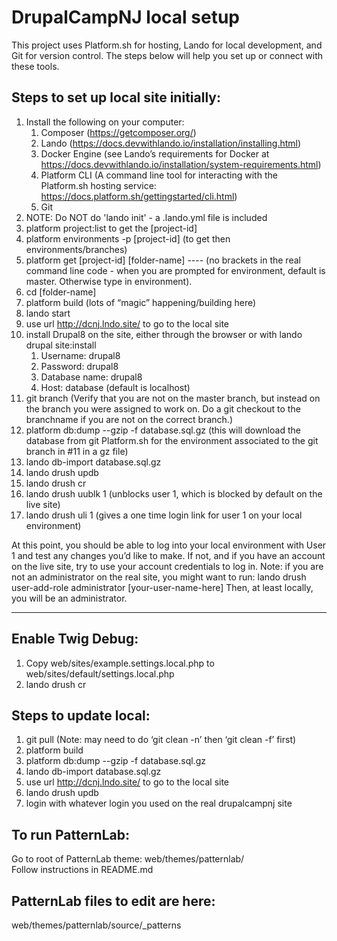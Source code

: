 #  DrupalCampNJ local setup

This project uses Platform.sh for hosting, Lando for local development, and Git for version control. The steps below will help you set up or connect with these tools.

## Steps to set up local site initially:  
1. Install the following on your computer: 
    1. Composer (https://getcomposer.org/)
    2. Lando (https://docs.devwithlando.io/installation/installing.html)
    3. Docker Engine (see Lando’s requirements for Docker at https://docs.devwithlando.io/installation/system-requirements.html)
    4. Platform CLI (A command line tool for interacting with the Platform.sh hosting service: https://docs.platform.sh/gettingstarted/cli.html)
    5. Git
2. NOTE: Do NOT do 'lando init' - a .lando.yml file is included
3. platform project:list to get the [project-id]  
4. platform environments -p [project-id] (to get then environments/branches)
5. platform get [project-id] [folder-name] ---- (no brackets in the real command line code - 
when you are prompted for environment, default is master. Otherwise type in environment).
6. cd [folder-name]
7. platform build (lots of “magic” happening/building here)
8. lando start
9. use url http://dcnj.lndo.site/ to go to the local site
10. install Drupal8 on the site, either through the browser or with lando drupal site:install
    1. Username: drupal8
    2. Password: drupal8
    3. Database name: drupal8
    4. Host: database (default is localhost)
11. git branch (Verify that you are not on the master branch, but instead on the branch you were assigned to work on. Do a git checkout to the branchname if you are not on the correct branch.)
12. platform db:dump --gzip -f database.sql.gz (this will download the database from git Platform.sh for the environment associated to the git branch in #11 in a gz file)
13. lando db-import database.sql.gz
14. lando drush updb
15. lando drush cr
16. lando drush uublk 1 (unblocks user 1, which is blocked by default on the live site)
17. lando drush uli 1 (gives a one time login link for user 1 on your local environment)

At this point, you should be able to log into your local environment with User 1 and test any changes you’d like to make. If not, and if you have an account on the live site, try to use your account credentials to log in. Note: if you are not an administrator on the real site, you might want to run: lando drush user-add-role administrator [your-user-name-here]
Then, at least locally, you will be an administrator.

---

## Enable Twig Debug:
1. Copy web/sites/example.settings.local.php to web/sites/default/settings.local.php
2. lando drush cr

## Steps to update local:
1. git pull (Note: may need to do ‘git clean -n’ then ‘git clean -f’ first)
2. platform build
3. platform db:dump --gzip -f database.sql.gz
4. lando db-import database.sql.gz
5. use url http://dcnj.lndo.site/ to go to the local site
6. lando drush updb
7. login with whatever login you used on the real drupalcampnj site

## To run PatternLab:
Go to root of PatternLab theme: web/themes/patternlab/  
Follow instructions in README.md

## PatternLab files to edit are here:
web/themes/patternlab/source/_patterns
